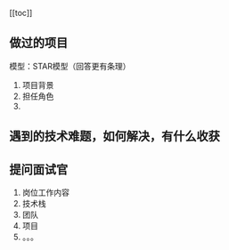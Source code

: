 [[toc]]

## 做过的项目
模型：STAR模型（回答更有条理）
1. 项目背景
2. 担任角色
3. 
## 遇到的技术难题，如何解决，有什么收获
## 提问面试官
1. 岗位工作内容
2. 技术栈
3. 团队
4. 项目
5. 。。。